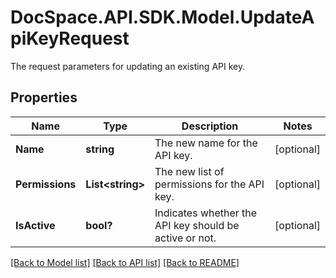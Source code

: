 # DocSpace.API.SDK.Model.UpdateApiKeyRequest
The request parameters for updating an existing API key.

## Properties

Name | Type | Description | Notes
------------ | ------------- | ------------- | -------------
**Name** | **string** | The new name for the API key. | [optional] 
**Permissions** | **List&lt;string&gt;** | The new list of permissions for the API key. | [optional] 
**IsActive** | **bool?** | Indicates whether the API key should be active or not. | [optional] 

[[Back to Model list]](../README.md#documentation-for-models) [[Back to API list]](../README.md#documentation-for-api-endpoints) [[Back to README]](../README.md)

